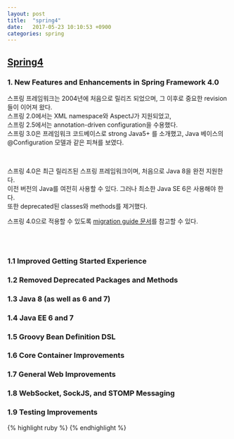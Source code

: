 ```yaml
---
layout: post
title:  "spring4"
date:   2017-05-23 10:10:53 +0900
categories: spring
---
```


## [Spring4]  

### 1. New Features and Enhancements in Spring Framework 4.0  

스프링 프레임워크는 2004년에 처음으로 릴리즈 되었으며, 그 이후로 중요한 revision들이 이어져 왔다.  
스프링 2.0에서는 XML namespace와 AspectJ가 지원되었고,  
스프링 2.5에서는 annotation-driven configuration을 수용했다.  
스프링 3.0은 프레임워크 코드베이스로 strong Java5+ 를 소개했고, Java 베이스의 @Configuration 모델과 같은 피쳐를 보였다.  

<br>

스프링 4.0은 최근 릴리즈된 스프링 프레임워크이며, 처음으로 Java 8을 완전 지원한다.   
이전 버전의 Java를 여전히 사용할 수 있다. 그러나 최소한 Java SE 6은 사용해야 한다.   
또한 deprecated된 classes와 methods를 제거했다.   

스프링 4.0으로 적용할 수 있도록 [migration guide 문서]를 참고할 수 있다.  

<br><br>

### 1.1 Improved Getting Started Experience  
### 1.2 Removed Deprecated Packages and Methods
### 1.3 Java 8 (as well as 6 and 7)
### 1.4 Java EE 6 and 7
### 1.5 Groovy Bean Definition DSL
### 1.6 Core Container Improvements
### 1.7 General Web Improvements
### 1.8 WebSocket, SockJS, and STOMP Messaging
### 1.9 Testing Improvements



[Spring4]: https://docs.spring.io/spring/docs/current/spring-framework-reference/html/new-in-4.0.html
[migration guide 문서]: https://github.com/spring-projects/spring-framework/wiki/Migrating-from-earlier-versions-of-the-spring-framework
[Getting Started]: https://spring.io/guides

{% highlight ruby %}
{% endhighlight %}
